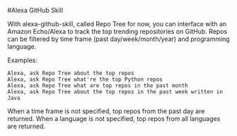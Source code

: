 #Alexa GitHub Skill

With alexa-github-skill, called Repo Tree for now, you can interface with an Amazon Echo/Alexa to track the top trending repositories on GitHub. Repos can be filtered by time frame (past day/week/month/year) and programming language.

Examples:
```
Alexa, ask Repo Tree about the top repos
Alexa, ask Repo Tree what're the top Python repos
Alexa, ask Repo Tree what are top repos in the past month
Alexa, ask Repo Tree about the top repos in the past week written in Java
```

When a time frame is not specified, top repos from the past day are returned. When a language is not specified, top repos from all languages are returned.
